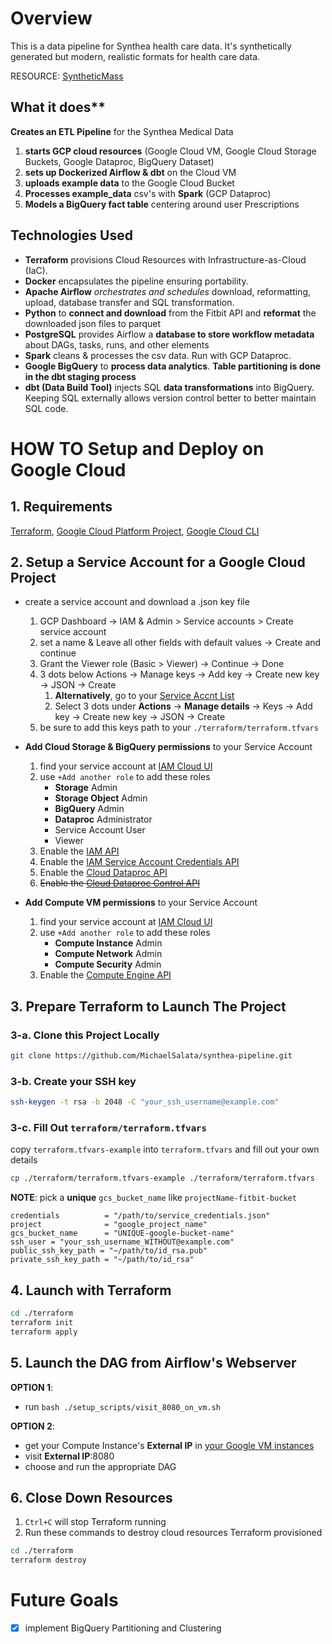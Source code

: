 # Overview
This is a data pipeline for Synthea health care data. It's synthetically generated but modern, realistic formats for health care data.

RESOURCE: [SyntheticMass](https://synthea.mitre.org/)

## What it does**
**Creates an ETL Pipeline** for the Synthea Medical Data
1. **starts GCP cloud resources** (Google Cloud VM, Google Cloud Storage Buckets, Google Dataproc, BigQuery Dataset)
2. **sets up Dockerized Airflow & dbt** on the Cloud VM
3. **uploads example data** to the Google Cloud Bucket
4. **Processes example_data** csv's with **Spark** (GCP Dataproc)
5. **Models a BigQuery fact table** centering around user Prescriptions


## Technologies Used
- **Terraform** provisions Cloud Resources with Infrastructure-as-Cloud (IaC).
- **Docker** encapsulates the pipeline ensuring portability.
- **Apache Airflow** *orchestrates and schedules* download, reformatting, upload, database transfer and SQL transformation.
- **Python** to **connect and download** from the Fitbit API and **reformat** the downloaded json files to parquet
- **PostgreSQL** provides Airflow a **database to store workflow metadata** about DAGs, tasks, runs, and other elements
- **Spark** cleans & processes the csv data. Run with GCP Dataproc. 
- **Google BigQuery** to **process data analytics**. **Table partitioning is done in the dbt staging process**
- **dbt (Data Build Tool)** injects SQL **data transformations** into BigQuery. Keeping SQL externally allows version control better to better maintain SQL code.


# HOW TO Setup and Deploy on Google Cloud
## 1. Requirements
[Terraform](https://developer.hashicorp.com/terraform/install?product_intent=terraform),  [Google Cloud Platform Project](https://console.cloud.google.com/),  [Google Cloud CLI](https://cloud.google.com/sdk/docs/install)

## 2. Setup a Service Account for a Google Cloud Project
- create a service account and download a .json key file
	1. GCP Dashboard -> IAM & Admin > Service accounts > Create service account
	2. set a name & Leave all other fields with default values -> Create and continue
	3. Grant the Viewer role (Basic > Viewer) -> Continue -> Done
	4. 3 dots below Actions -> Manage keys -> Add key -> Create new key -> JSON -> Create
		1. **Alternatively**, go to your [Service Accnt List](https://console.cloud.google.com/iam-admin/serviceaccounts)
		2. Select 3 dots under **Actions** -> **Manage details** -> Keys -> Add key -> Create new key -> JSON -> Create
	5. be sure to add this keys path to your `./terraform/terraform.tfvars`

- **Add Cloud Storage & BigQuery permissions** to your Service Account
	1. find your service account at [IAM Cloud UI](https://console.cloud.google.com/iam-admin/iam) 
	2. use `+Add another role` to add these roles
		- **Storage** Admin
		- **Storage Object** Admin
		- **BigQuery** Admin
        - **Dataproc** Administrator
		- Service Account User
		- Viewer
	3. Enable the [IAM API](https://console.cloud.google.com/apis/library/iam.googleapis.com)
	4. Enable the [IAM Service Account Credentials API](https://console.cloud.google.com/apis/library/iamcredentials.googleapis.com)
	5. Enable the [Cloud Dataproc API](https://console.cloud.google.com/apis/library/dataproc.googleapis.com)
	6. ~~Enable the [Cloud Dataproc Control API](https://console.cloud.google.com/apis/library/dataproc.googleapis.com)~~
- **Add Compute VM permissions** to your Service Account
	1. find your service account at [IAM Cloud UI](https://console.cloud.google.com/iam-admin/iam) 
	2. use `+Add another role` to add these roles
		- **Compute Instance** Admin
		- **Compute Network** Admin
		- **Compute Security** Admin
	3. Enable the [Compute Engine API](https://console.cloud.google.com/apis/library/compute.googleapis.com)

## 3. Prepare Terraform to Launch The Project
### 3-a. Clone this Project Locally
```bash
git clone https://github.com/MichaelSalata/synthea-pipeline.git
```
### 3-b. Create your SSH key
```bash
ssh-keygen -t rsa -b 2048 -C "your_ssh_username@example.com"
```
### 3-c. Fill Out `terraform/terraform.tfvars`
copy `terraform.tfvars-example` into `terraform.tfvars` and fill out your own details
```bash
cp ./terraform/terraform.tfvars-example ./terraform/terraform.tfvars
```
**NOTE**: pick a **unique** `gcs_bucket_name` like  `projectName-fitbit-bucket`
```
credentials          = "/path/to/service_credentials.json"
project              = "google_project_name"
gcs_bucket_name      = "UNIQUE-google-bucket-name"
ssh_user = "your_ssh_username_WITHOUT@example.com"
public_ssh_key_path = "~/path/to/id_rsa.pub"
private_ssh_key_path = "~/path/to/id_rsa"
```
## 4. Launch with Terraform
```bash
cd ./terraform
terraform init
terraform apply
```
## 5. Launch the DAG from Airflow's Webserver
**OPTION 1**:
- run `bash ./setup_scripts/visit_8080_on_vm.sh`

**OPTION 2**:
- get your Compute Instance's **External IP** in [your Google VM instances](https://console.cloud.google.com/compute/instances)
- visit **External IP**:8080
- choose and run the appropriate DAG

## 6. Close Down Resources
1. `Ctrl+C` will stop Terraform running
2. Run these commands to destroy cloud resources Terraform provisioned
```bash
cd ./terraform
terraform destroy
```

# Future Goals
- [x] implement BigQuery Partitioning and Clustering